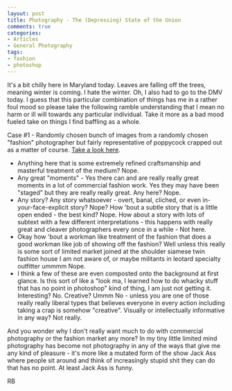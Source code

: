 ```yaml
---
layout: post
title: Photography - The (Depressing) State of the Union
comments: true
categories:
- Articles
- General Photography
tags:
- fashion
- photoshop
---
```

It's a bit chilly here in Maryland today. Leaves are falling off the trees, meaning winter is coming. I hate the winter. Oh, I also had to go to the DMV today. I guess that this particular combination of things has me in a rather foul mood so please take the following ramble understanding that I mean no harm or ill will towards any particular individual. Take it more as a bad mood fueled take on things I find baffling as a whole.

Case #1 - Randomly chosen bunch of images from a randomly chosen "fashion" photographer but fairly representative of poppycock crapped out as a matter of course. <a href="http://www.featureshoot.com/2011/10/laetitia-bicas-amusing-fashion-photography/">Take a look here</a>.
<ul>
	<li>Anything here that is some extremely refined craftsmanship and masterful treatment of the medium? Nope.</li>
	<li>Any great "moments" - Yes there can and are really really great moments in a lot of commercial fashion work. Yes they may have been "staged" but they are really really great. Any here? Nope.</li>
	<li>Any story? Any story whatsoever - overt, banal, cliched, or even in-your-face-explicit story? Nope? How 'bout a subtle story that is a little open ended - the best kind? Nope. How about a story with lots of subtext with a few different interpretations - this happens with really great and cleaver photographers every once in a while - Not here.</li>
	<li>Okay how 'bout a workman like treatment of the fashion that does a good workman like job of showing off the fashion? Well unless this really is some sort of limited market joined at the shoulder siamese twin fashion house I am not aware of, or maybe militants in leotard specialty outfitter ummmm Nope.</li>
	<li>I think a few of these are even composted onto the background at first glance. Is this sort of like a "look ma, I learned how to do whacky stuff that has no point in photoshop" kind of thing, I am just not getting it. Interesting? No. Creative? Ummm No - unless you are one of those really really liberal types that believes everyone in every action including taking a crap is somehow "creative". Visually or intellectually informative in any way? Not really.</li>
</ul>
And you wonder why I don't really want much to do with commercial photography or the fashion market any more? In my tiny little limited mind photography has become not photography in any of the ways that give me any kind of pleasure - it's more like a mutated form of the show Jack Ass where people sit around and think of increasingly stupid shit they can do that has no point. At least Jack Ass is funny.

RB